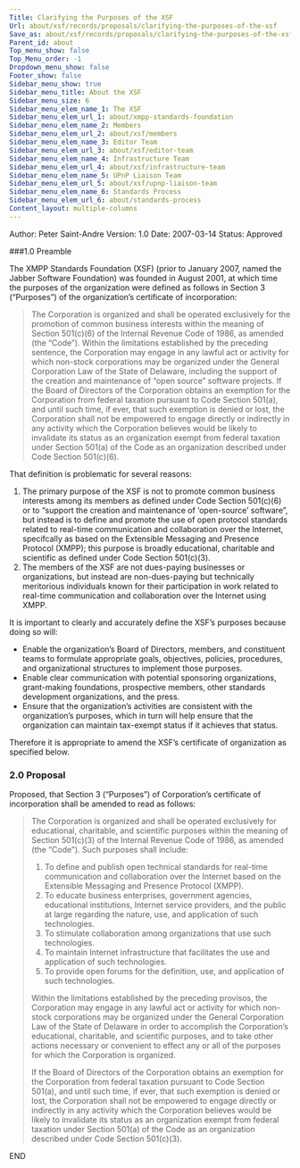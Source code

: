 ```yaml
---
Title: Clarifying the Purposes of the XSF
Url: about/xsf/records/proposals/clarifying-the-purposes-of-the-xsf
Save_as: about/xsf/records/proposals/clarifying-the-purposes-of-the-xsf.html
Parent_id: about
Top_menu_show: false
Top_Menu_order: -1
Dropdown_menu_show: false
Footer_show: false
Sidebar_menu_show: true
Sidebar_menu_title: About the XSF
Sidebar_menu_size: 6
Sidebar_menu_elem_name_1: The XSF
Sidebar_menu_elem_url_1: about/xmpp-standards-foundation
Sidebar_menu_elem_name_2: Members
Sidebar_menu_elem_url_2: about/xsf/members
Sidebar_menu_elem_name_3: Editor Team
Sidebar_menu_elem_url_3: about/xsf/editor-team
Sidebar_menu_elem_name_4: Infrastructure Team
Sidebar_menu_elem_url_4: about/xsf/infrastructure-team
Sidebar_menu_elem_name_5: UPnP Liaison Team
Sidebar_menu_elem_url_5: about/xsf/upnp-liaison-team
Sidebar_menu_elem_name_6: Standards Process
Sidebar_menu_elem_url_6: about/standards-process
Content_layout: multiple-columns
---
```



Author: Peter Saint-Andre
Version:    1.0
Date:   2007-03-14
Status: Approved

###1.0 Preamble

The XMPP Standards Foundation (XSF) (prior to January 2007, named the Jabber Software Foundation) was founded in August 2001, at which time the purposes of the organization were defined as follows in Section 3 (“Purposes”) of the organization’s certificate of incorporation:

> The Corporation is organized and shall be operated exclusively for the promotion of common business interests within the meaning of Section 501(c)(6) of the Internal Revenue Code of 1986, as amended (the “Code”). Within the limitations established by the preceding sentence, the Corporation may engage in any lawful act or activity for which non-stock corporations may be organized under the General Corporation Law of the State of Delaware, including the support of the creation and maintenance of “open source” software projects. If the Board of Directors of the Corporation obtains an exemption for the Corporation from federal taxation pursuant to Code Section 501(a), and until such time, if ever, that such exemption is denied or lost, the Corporation shall not be empowered to engage directly or indirectly in any activity which the Corporation believes would be likely to invalidate its status as an organization exempt from federal taxation under Section 501(a) of the Code as an organization described under Code Section 501(c)(6).

That definition is problematic for several reasons:

1. The primary purpose of the XSF is not to promote common business interests among its members as defined under Code Section 501(c)(6) or to “support the creation and maintenance of ‘open-source’ software”, but instead is to define and promote the use of open protocol standards related to real-time communication and collaboration over the Internet, specifcally as based on the Extensible Messaging and Presence Protocol (XMPP); this purpose is broadly educational, charitable and scientific as defined under Code Section 501(c)(3).
2. The members of the XSF are not dues-paying businesses or organizations, but instead are non-dues-paying but technically meritorious individuals known for their participation in work related to real-time communication and collaboration over the Internet using XMPP.

It is important to clearly and accurately define the XSF’s purposes because doing so will:

- Enable the organization’s Board of Directors, members, and constituent teams to formulate appropriate goals, objectives, policies, procedures, and organizational structures to implement those purposes.
- Enable clear communication with potential sponsoring organizations, grant-making foundations, prospective members, other standards development organizations, and the press.
- Ensure that the organization’s activities are consistent with the organization’s purposes, which in turn will help ensure that the organization can maintain tax-exempt status if it achieves that status.

Therefore it is appropriate to amend the XSF’s certificate of organization as specified below.

### 2.0 Proposal

Proposed, that Section 3 (“Purposes”) of Corporation’s certificate of incorporation shall be amended to read as follows:

> The Corporation is organized and shall be operated exclusively for educational, charitable, and scientific purposes within the meaning of Section 501(c)(3) of the Internal Revenue Code of 1986, as amended (the “Code”). Such purposes shall include:
> 
> 1. To define and publish open technical standards for real-time communication and collaboration over the Internet based on the Extensible Messaging and Presence Protocol (XMPP).
> 2. To educate business enterprises, government agencies, educational institutions, Internet service providers, and the public at large regarding the nature, use, and application of such technologies.
> 3. To stimulate collaboration among organizations that use such technologies.
> 4. To maintain Internet infrastructure that facilitates the use and application of such technologies.
> 5. To provide open forums for the definition, use, and application of such technologies.
> 
> Within the limitations established by the preceding provisos, the Corporation may engage in any lawful act or activity for which non-stock corporations may be organized under the General Corporation Law of the State of Delaware in order to accomplish the Corporation’s educational, charitable, and scientific purposes, and to take other actions necessary or convenient to effect any or all of the purposes for which the Corporation is organized.
> 
> If the Board of Directors of the Corporation obtains an exemption for the Corporation from federal taxation pursuant to Code Section 501(a), and until such time, if ever, that such exemption is denied or lost, the Corporation shall not be empowered to engage directly or indirectly in any activity which the Corporation believes would be likely to invalidate its status as an organization exempt from federal taxation under Section 501(a) of the Code as an organization described under Code Section 501(c)(3).

END